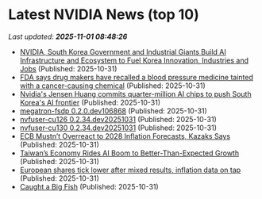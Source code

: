 # Latest NVIDIA News (top 10)
_Last updated: **2025-11-01 08:48:26**_

- [NVIDIA, South Korea Government and Industrial Giants Build AI Infrastructure and Ecosystem to Fuel Korea Innovation, Industries and Jobs](https://biztoc.com/x/b31ca3cb8bef4194) (Published: 2025-10-31)
- [FDA says drug makers have recalled a blood pressure medicine tainted with a cancer-causing chemical](https://biztoc.com/x/a1adb3e45922a076) (Published: 2025-10-31)
- [Nvidia's Jensen Huang commits quarter-million AI chips to push South Korea's AI frontier](https://www.digitimes.com/news/a20251031VL213/nvidia-jensen-huang-chips-ceo-samsung.html) (Published: 2025-10-31)
- [megatron-fsdp 0.2.0.dev106868](https://pypi.org/project/megatron-fsdp/0.2.0.dev106868/) (Published: 2025-10-31)
- [nvfuser-cu126 0.2.34.dev20251031](https://pypi.org/project/nvfuser-cu126/0.2.34.dev20251031/) (Published: 2025-10-31)
- [nvfuser-cu130 0.2.34.dev20251031](https://pypi.org/project/nvfuser-cu130/0.2.34.dev20251031/) (Published: 2025-10-31)
- [ECB Mustn’t Overreact to 2028 Inflation Forecasts, Kazaks Says](https://biztoc.com/x/90e38348235a5de4) (Published: 2025-10-31)
- [Taiwan’s Economy Rides AI Boom to Better-Than-Expected Growth](https://biztoc.com/x/3a7bceacf7e64d18) (Published: 2025-10-31)
- [European shares tick lower after mixed results, inflation data on tap](https://biztoc.com/x/d63918949af59ad7) (Published: 2025-10-31)
- [Caught a Big Fish](https://biztoc.com/x/4135436176ecbba5) (Published: 2025-10-31)
